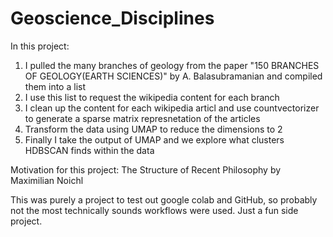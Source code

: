 # Geoscience_Disciplines

In this project:
1. I pulled the many branches of geology from the paper "150 BRANCHES OF GEOLOGY(EARTH SCIENCES)" by A. Balasubramanian and compiled them into a list
2. I use this list to request the wikipedia content for each branch
3. I clean up the content for each wikipedia articl and use countvectorizer to generate a sparse matrix represnetation of the articles
4. Transform the data using UMAP to reduce the dimensions to 2
5. Finally I take the output of UMAP and we explore what clusters HDBSCAN finds within the data

Motivation for this project: The Structure of Recent Philosophy by Maximilian Noichl

This was purely a project to test out google colab and GitHub, so probably not the most technically sounds workflows were used. Just a fun side project. 
